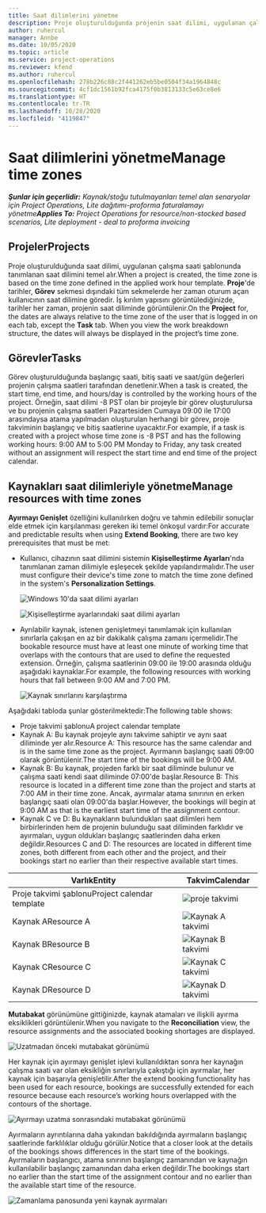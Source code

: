 ```yaml
---
title: Saat dilimlerini yönetme
description: Proje oluşturulduğunda projenin saat dilimi, uygulanan çalışma saati şablonunda tanımlanan saat dilimini temel alır.
author: ruhercul
manager: Annbe
ms.date: 10/05/2020
ms.topic: article
ms.service: project-operations
ms.reviewer: kfend
ms.author: ruhercul
ms.openlocfilehash: 278b226c88c2f441262eb5be0504f34a1964848c
ms.sourcegitcommit: 4cf1dc1561b92fca4175f0b3813133c5e63ce8e6
ms.translationtype: HT
ms.contentlocale: tr-TR
ms.lasthandoff: 10/28/2020
ms.locfileid: "4119847"
---
```

# <a name="manage-time-zones"></a><span data-ttu-id="177b1-103">Saat dilimlerini yönetme</span><span class="sxs-lookup"><span data-stu-id="177b1-103">Manage time zones</span></span>

<span data-ttu-id="177b1-104">_**Şunlar için geçerlidir:** Kaynak/stoğu tutulmayanları temel alan senaryolar için Project Operations, Lite dağıtımı-proforma faturalamayı yönetme_</span><span class="sxs-lookup"><span data-stu-id="177b1-104">_**Applies To:** Project Operations for resource/non-stocked based scenarios, Lite deployment - deal to proforma invoicing_</span></span>


## <a name="projects"></a><span data-ttu-id="177b1-105">Projeler</span><span class="sxs-lookup"><span data-stu-id="177b1-105">Projects</span></span>

<span data-ttu-id="177b1-106">Proje oluşturulduğunda saat dilimi, uygulanan çalışma saati şablonunda tanımlanan saat dilimini temel alır.</span><span class="sxs-lookup"><span data-stu-id="177b1-106">When a project is created, the time zone is based on the time zone defined in the applied work hour template.</span></span> <span data-ttu-id="177b1-107">**Proje**'de tarihler, **Görev** sekmesi dışındaki tüm sekmelerde her zaman oturum açan kullanıcının saat dilimine göredir. İş kırılım yapısını görüntülediğinizde, tarihler her zaman, projenin saat diliminde görüntülenir.</span><span class="sxs-lookup"><span data-stu-id="177b1-107">On the **Project** for, the dates are always relative to the time zone of the user that is logged in on each tab, except the **Task** tab. When you view the work breakdown structure, the dates will always be displayed in the project’s time zone.</span></span>

## <a name="tasks"></a><span data-ttu-id="177b1-108">Görevler</span><span class="sxs-lookup"><span data-stu-id="177b1-108">Tasks</span></span>

<span data-ttu-id="177b1-109">Görev oluşturulduğunda başlangıç saati, bitiş saati ve saat/gün değerleri projenin çalışma saatleri tarafından denetlenir.</span><span class="sxs-lookup"><span data-stu-id="177b1-109">When a task is created, the start time, end time, and hours/day is controlled by the working hours of the project.</span></span> <span data-ttu-id="177b1-110">Örneğin, saat dilimi -8 PST olan bir projeyle bir görev oluşturulursa ve bu projenin çalışma saatleri Pazartesiden Cumaya 09:00 ile 17:00 arasındaysa atama yapılmadan oluşturulan herhangi bir görev, proje takviminin başlangıç ve bitiş saatlerine uyacaktır.</span><span class="sxs-lookup"><span data-stu-id="177b1-110">For example, if a task is created with a project whose time zone is -8 PST and has the following working hours: 9:00 AM to 5:00 PM Monday to Friday, any task created without an assignment will respect the start time and end time of the project calendar.</span></span>

## <a name="manage-resources-with-time-zones"></a><span data-ttu-id="177b1-111">Kaynakları saat dilimleriyle yönetme</span><span class="sxs-lookup"><span data-stu-id="177b1-111">Manage resources with time zones</span></span>

<span data-ttu-id="177b1-112">**Ayırmayı Genişlet** özelliğini kullanılırken doğru ve tahmin edilebilir sonuçlar elde etmek için karşılanması gereken iki temel önkoşul vardır:</span><span class="sxs-lookup"><span data-stu-id="177b1-112">For accurate and predictable results when using **Extend Booking**, there are two key prerequisites that must be met:</span></span>  

- <span data-ttu-id="177b1-113">Kullanıcı, cihazının saat dilimini sistemin **Kişiselleştirme Ayarları**'nda tanımlanan zaman dilimiyle eşleşecek şekilde yapılandırmalıdır.</span><span class="sxs-lookup"><span data-stu-id="177b1-113">The user must configure their device's time zone to match the time zone defined in the system's **Personalization Settings**.</span></span>
 
  ![Windows 10'da saat dilimi ayarları](media/reconcile-assignments-03.png)

  ![Kişiselleştirme ayarlarındaki saat dilimi ayarları](media/reconcile-assignments-04.png)
 
- <span data-ttu-id="177b1-116">Ayrılabilir kaynak, istenen genişletmeyi tanımlamak için kullanılan sınırlarla çakışan en az bir dakikalık çalışma zamanı içermelidir.</span><span class="sxs-lookup"><span data-stu-id="177b1-116">The bookable resource must have at least one minute of working time that overlaps with the contours that are used to define the requested extension.</span></span> <span data-ttu-id="177b1-117">Örneğin, çalışma saatlerinin 09:00 ile 19:00 arasında olduğu aşağıdaki kaynaklar.</span><span class="sxs-lookup"><span data-stu-id="177b1-117">For example, the following resources with working hours that fall between 9:00 AM and 7:00 PM.</span></span> 

  ![Kaynak sınırlarını karşılaştırma](media/reconcile-assignments-05.png)

<span data-ttu-id="177b1-119">Aşağıdaki tabloda şunlar gösterilmektedir:</span><span class="sxs-lookup"><span data-stu-id="177b1-119">The following table shows:</span></span>

- <span data-ttu-id="177b1-120">Proje takvimi şablonu</span><span class="sxs-lookup"><span data-stu-id="177b1-120">A project calendar template</span></span>
- <span data-ttu-id="177b1-121">Kaynak A: Bu kaynak projeyle aynı takvime sahiptir ve aynı saat diliminde yer alır.</span><span class="sxs-lookup"><span data-stu-id="177b1-121">Resource A: This resource has the same calendar and is in the same time zone as the project.</span></span> <span data-ttu-id="177b1-122">Ayırmanın başlangıç saati 09:00 olarak görüntülenir.</span><span class="sxs-lookup"><span data-stu-id="177b1-122">The start time of the bookings will be 9:00 AM.</span></span>
- <span data-ttu-id="177b1-123">Kaynak B: Bu kaynak, projeden farklı bir saat diliminde bulunur ve çalışma saati kendi saat diliminde 07:00'de başlar.</span><span class="sxs-lookup"><span data-stu-id="177b1-123">Resource B: This resource is located in a different time zone than the project and starts at 7:00 AM in their time zone.</span></span> <span data-ttu-id="177b1-124">Ancak, ayırmalar atama sınırının en erken başlangıç saati olan 09:00'da başlar.</span><span class="sxs-lookup"><span data-stu-id="177b1-124">However, the bookings will begin at 9:00 AM as that is the earliest start time of the assignment contour.</span></span>
- <span data-ttu-id="177b1-125">Kaynak C ve D: Bu kaynakların bulundukları saat dilimleri hem birbirlerinden hem de projenin bulunduğu saat diliminden farklıdır ve ayırmaları, uygun oldukları başlangıç saatlerinden daha erken değildir.</span><span class="sxs-lookup"><span data-stu-id="177b1-125">Resources C and D: The resources are located in different time zones, both different from each other and the project, and their bookings start no earlier than their respective available start times.</span></span>

|<span data-ttu-id="177b1-126">Varlık</span><span class="sxs-lookup"><span data-stu-id="177b1-126">Entity</span></span>  |<span data-ttu-id="177b1-127">Takvim</span><span class="sxs-lookup"><span data-stu-id="177b1-127">Calendar</span></span>  |
|-|-|
|<span data-ttu-id="177b1-128">Proje takvimi şablonu</span><span class="sxs-lookup"><span data-stu-id="177b1-128">Project calendar template</span></span>   | ![proje takvimi](media/reconcile-assignments-06.png) |
|<span data-ttu-id="177b1-130">Kaynak A</span><span class="sxs-lookup"><span data-stu-id="177b1-130">Resource A</span></span>  | ![Kaynak A takvimi](media/reconcile-assignments-06.png) |
|<span data-ttu-id="177b1-132">Kaynak B</span><span class="sxs-lookup"><span data-stu-id="177b1-132">Resource B</span></span>  |  ![Kaynak B takvimi](media/reconcile-assignments-07.png) |
|<span data-ttu-id="177b1-134">Kaynak C</span><span class="sxs-lookup"><span data-stu-id="177b1-134">Resource C</span></span>  |  ![Kaynak C takvimi](media/reconcile-assignments-08.png) |
|<span data-ttu-id="177b1-136">Kaynak D</span><span class="sxs-lookup"><span data-stu-id="177b1-136">Resource D</span></span>  | ![Kaynak D takvimi](media/reconcile-assignments-09.png)  |
 
<span data-ttu-id="177b1-138">**Mutabakat** görünümüne gittiğinizde, kaynak atamaları ve ilişkili ayırma eksiklikleri görüntülenir.</span><span class="sxs-lookup"><span data-stu-id="177b1-138">When you navigate to the **Reconciliation** view, the resource assignments and the associated booking shortages are displayed.</span></span>

![Uzatmadan önceki mutabakat görünümü](media/reconcile-assignments-10.png)

<span data-ttu-id="177b1-140">Her kaynak için ayırmayı genişlet işlevi kullanıldıktan sonra her kaynağın çalışma saati var olan eksikliğin sınırlarıyla çakıştığı için ayırmalar, her kaynak için başarıyla genişletilir.</span><span class="sxs-lookup"><span data-stu-id="177b1-140">After the extend booking functionality has been used for each resource, bookings are successfully extended for each resource because each resource’s working hours overlapped with the contours of the shortage.</span></span>

![Ayırmayı uzatma sonrasındaki mutabakat görünümü](media/reconcile-assignments-11.png) 

<span data-ttu-id="177b1-142">Ayırmaların ayrıntılarına daha yakından bakıldığında ayırmaların başlangıç saatlerinde farklılıklar olduğu görülür.</span><span class="sxs-lookup"><span data-stu-id="177b1-142">Notice that a closer look at the details of the bookings shows differences in the start time of the bookings.</span></span> <span data-ttu-id="177b1-143">Ayırmaların başlangıcı, atama sınırının başlangıç zamanından ve kaynağın kullanılabilir başlangıç zamanından daha erken değildir.</span><span class="sxs-lookup"><span data-stu-id="177b1-143">The bookings start no earlier than the start time of the assignment contour and no earlier than the available start time of the resource.</span></span>

![Zamanlama panosunda yeni kaynak ayırmaları](media/reconcile-assignments-12.png)
